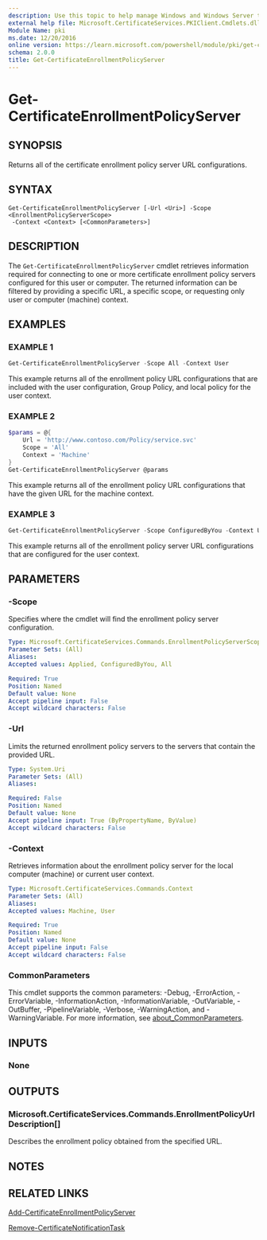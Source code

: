 ```yaml
---
description: Use this topic to help manage Windows and Windows Server technologies with Windows PowerShell.
external help file: Microsoft.CertificateServices.PKIClient.Cmdlets.dll-Help.xml
Module Name: pki
ms.date: 12/20/2016
online version: https://learn.microsoft.com/powershell/module/pki/get-certificateenrollmentpolicyserver?view=windowsserver2022-ps&wt.mc_id=ps-gethelp
schema: 2.0.0
title: Get-CertificateEnrollmentPolicyServer
---
```


# Get-CertificateEnrollmentPolicyServer

## SYNOPSIS

Returns all of the certificate enrollment policy server URL configurations.

## SYNTAX

```
Get-CertificateEnrollmentPolicyServer [-Url <Uri>] -Scope <EnrollmentPolicyServerScope>
 -Context <Context> [<CommonParameters>]
```

## DESCRIPTION

The `Get-CertificateEnrollmentPolicyServer` cmdlet retrieves information required for connecting to
one or more certificate enrollment policy servers configured for this user or computer. The returned
information can be filtered by providing a specific URL, a specific scope, or requesting only user
or computer (machine) context.

## EXAMPLES

### EXAMPLE 1

```powershell
Get-CertificateEnrollmentPolicyServer -Scope All -Context User
```

This example returns all of the enrollment policy URL configurations that are included with the user
configuration, Group Policy, and local policy for the user context.

### EXAMPLE 2

```powershell
$params = @{
    Url = 'http://www.contoso.com/Policy/service.svc'
    Scope = 'All'
    Context = 'Machine'
}
Get-CertificateEnrollmentPolicyServer @params
```

This example returns all of the enrollment policy URL configurations that have the given URL for the
machine context.

### EXAMPLE 3

```powershell
Get-CertificateEnrollmentPolicyServer -Scope ConfiguredByYou -Context User
```

This example returns all of the enrollment policy server URL configurations that are configured for
the user context.

## PARAMETERS

### -Scope

Specifies where the cmdlet will find the enrollment policy server configuration.

```yaml
Type: Microsoft.CertificateServices.Commands.EnrollmentPolicyServerScope
Parameter Sets: (All)
Aliases: 
Accepted values: Applied, ConfiguredByYou, All

Required: True
Position: Named
Default value: None
Accept pipeline input: False
Accept wildcard characters: False
```

### -Url

Limits the returned enrollment policy servers to the servers that contain the provided URL.

```yaml
Type: System.Uri
Parameter Sets: (All)
Aliases: 

Required: False
Position: Named
Default value: None
Accept pipeline input: True (ByPropertyName, ByValue)
Accept wildcard characters: False
```

### -Context

Retrieves information about the enrollment policy server for the local computer (machine) or current
user context.

```yaml
Type: Microsoft.CertificateServices.Commands.Context
Parameter Sets: (All)
Aliases: 
Accepted values: Machine, User

Required: True
Position: Named
Default value: None
Accept pipeline input: False
Accept wildcard characters: False
```

### CommonParameters

This cmdlet supports the common parameters: -Debug, -ErrorAction, -ErrorVariable,
-InformationAction, -InformationVariable, -OutVariable, -OutBuffer, -PipelineVariable, -Verbose,
-WarningAction, and -WarningVariable. For more information, see
[about_CommonParameters](https://go.microsoft.com/fwlink/?LinkID=113216).

## INPUTS

### None

## OUTPUTS

### Microsoft.CertificateServices.Commands.EnrollmentPolicyUrlDescription[]

Describes the enrollment policy obtained from the specified URL.

## NOTES

## RELATED LINKS

[Add-CertificateEnrollmentPolicyServer](./Add-CertificateEnrollmentPolicyServer.md)

[Remove-CertificateNotificationTask](./Remove-CertificateNotificationTask.md)
